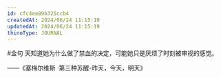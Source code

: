 ```yaml
---
id: cfc4ee89b325ccb4
createdAt: 2024/06/24 11:15:19
updatedAt: 2024/06/24 11:15:19
thinoType: JOURNAL
---
```

#金句 天知道她为什么做了禁血的决定，可能她只是厌烦了时刻被审视的感觉。

——《塞梅尔维斯 ·第三种苏醒-昨天，今天，明天》